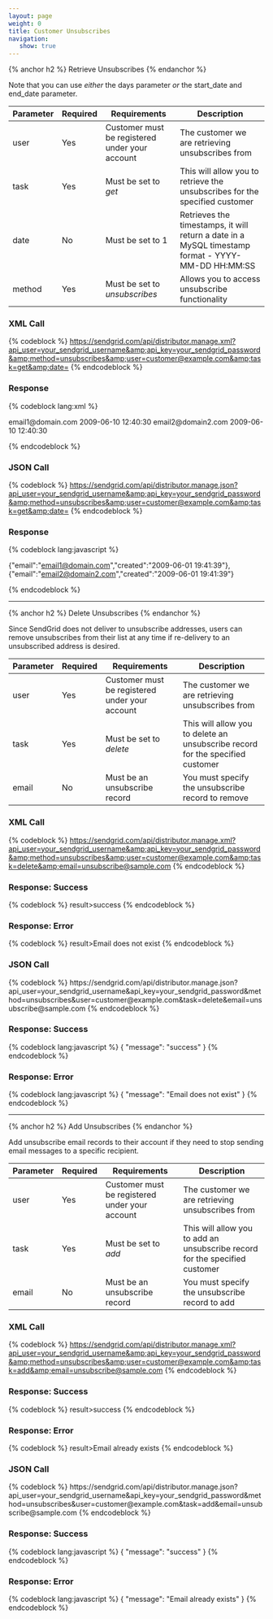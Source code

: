 ```yaml
---
layout: page
weight: 0
title: Customer Unsubscribes
navigation:
   show: true
---
```


{% anchor h2 %} Retrieve Unsubscribes {% endanchor %}


Note that you can use *either* the days parameter *or* the start\_date and end\_date parameter.

<table class="table table-bordered table-striped">
   <thead>
      <tr>
         <th>Parameter</th>
         <th>Required</th>
         <th>Requirements</th>
         <th>Description</th>
      </tr>
   </thead>
   <tbody>
      <tr>
         <td>user</td>
         <td>Yes</td>
         <td>Customer must be registered under your account</td>
         <td>The customer we are retrieving unsubscribes from</td>
      </tr>
      <tr>
         <td>task</td>
         <td>Yes</td>
         <td>
            Must be set to
            <em>get</em>
         </td>
         <td>This will allow you to retrieve the unsubscribes for the specified customer</td>
      </tr>
      <tr>
         <td>date</td>
         <td>No</td>
         <td>Must be set to 1</td>
         <td>Retrieves the timestamps, it will return a date in a MySQL timestamp format - YYYY-MM-DD HH:MM:SS</td>
      </tr>
      <tr>
         <td>method</td>
         <td>Yes</td>
         <td>
            Must be set to
            <em>unsubscribes</em>
         </td>
         <td>Allows you to access unsubscribe functionality</td>
      </tr>
   </tbody>
</table>


### XML Call



{% codeblock %}
https://sendgrid.com/api/distributor.manage.xml?api_user=your_sendgrid_username&amp;api_key=your_sendgrid_password&amp;method=unsubscribes&amp;user=customer@example.com&amp;task=get&amp;date=
{% endcodeblock %}
<h3>Response</h3>

{% codeblock lang:xml %}
<?xml version="1.0" encoding="ISO-8859-1"?>

<unsubscribes>
   <unsubscribe>
      <email>email1@domain.com</email>
      <created>2009-06-10
12:40:30</created>
   </unsubscribe>
   <unsubscribe>
      <email>email2@domain2.com</email>
      <created>2009-06-10
12:40:30</created>
   </unsubscribe>
</unsubscribes>

{% endcodeblock %}




### JSON Call



{% codeblock %}
https://sendgrid.com/api/distributor.manage.json?api_user=your_sendgrid_username&amp;api_key=your_sendgrid_password&amp;method=unsubscribes&amp;user=customer@example.com&amp;task=get&amp;date=
{% endcodeblock %}
<h3>Response</h3>

{% codeblock lang:javascript %}

{"email":"email1@domain.com","created":"2009-06-01 19:41:39"},{"email":"email2@domain2.com","created":"2009-06-01 19:41:39"}


{% endcodeblock %}




* * * * *


{% anchor h2 %} Delete Unsubscribes {% endanchor %}


Since SendGrid does not deliver to unsubscribe addresses, users can remove unsubscribes from their list at any time if re-delivery to an unsubscribed address is desired.

<table class="table table-bordered table-striped">
   <thead>
      <tr>
         <th>Parameter</th>
         <th>Required</th>
         <th>Requirements</th>
         <th>Description</th>
      </tr>
   </thead>
   <tbody>
      <tr>
         <td>user</td>
         <td>Yes</td>
         <td>Customer must be registered under your account</td>
         <td>The customer we are retrieving unsubscribes from</td>
      </tr>
      <tr>
         <td>task</td>
         <td>Yes</td>
         <td>
            Must be set to
            <em>delete</em>
         </td>
         <td>This will allow you to delete an unsubscribe record for the specified customer</td>
      </tr>
      <tr>
         <td>email</td>
         <td>No</td>
         <td>Must be an unsubscribe record</td>
         <td>You must specify the unsubscribe record to remove</td>
      </tr>
   </tbody>
</table>


### XML Call



{% codeblock %}
https://sendgrid.com/api/distributor.manage.xml?api_user=your_sendgrid_username&amp;api_key=your_sendgrid_password&amp;method=unsubscribes&amp;user=customer@example.com&amp;task=delete&amp;email=unsubscribe@sample.com
{% endcodeblock %}
<h3>Response: Success</h3>
{% codeblock %}
result><message>success</message></result>
{% endcodeblock %}



### Response: Error



{% codeblock %}
result><message>Email does not exist</message></result>
{% endcodeblock %}
<h3>JSON Call</h3>
{% codeblock %}
https://sendgrid.com/api/distributor.manage.json?api_user=your_sendgrid_username&amp;api_key=your_sendgrid_password&amp;method=unsubscribes&amp;user=customer@example.com&amp;task=delete&amp;email=unsubscribe@sample.com
{% endcodeblock %}



### Response: Success




{% codeblock lang:javascript %}
{
  "message": "success"
}
{% endcodeblock %}




### Response: Error




{% codeblock lang:javascript %}
{
  "message": "Email does not exist"
}
{% endcodeblock %}




* * * * *


{% anchor h2 %} Add Unsubscribes {% endanchor %}


Add unsubscribe email records to their account if they need to stop sending email messages to a specific recipient.

<table class="table table-bordered table-striped">
   <thead>
      <tr>
         <th>Parameter</th>
         <th>Required</th>
         <th>Requirements</th>
         <th>Description</th>
      </tr>
   </thead>
   <tbody>
      <tr>
         <td>user</td>
         <td>Yes</td>
         <td>Customer must be registered under your account</td>
         <td>The customer we are retrieving unsubscribes from</td>
      </tr>
      <tr>
         <td>task</td>
         <td>Yes</td>
         <td>
            Must be set to
            <em>add</em>
         </td>
         <td>This will allow you to add an unsubscribe record for the specified customer</td>
      </tr>
      <tr>
         <td>email</td>
         <td>No</td>
         <td>Must be an unsubscribe record</td>
         <td>You must specify the unsubscribe record to add</td>
      </tr>
   </tbody>
</table>


### XML Call



{% codeblock %}
https://sendgrid.com/api/distributor.manage.xml?api_user=your_sendgrid_username&amp;api_key=your_sendgrid_password&amp;method=unsubscribes&amp;user=customer@example.com&amp;task=add&amp;email=unsubscribe@sample.com
{% endcodeblock %}
<h3>Response: Success</h3>
{% codeblock %}
result><message>success</message></result>
{% endcodeblock %}



### Response: Error



{% codeblock %}
result><message>Email already exists</message></result>
{% endcodeblock %}
<h3>JSON Call</h3>
{% codeblock %}
https://sendgrid.com/api/distributor.manage.json?api_user=your_sendgrid_username&amp;api_key=your_sendgrid_password&amp;method=unsubscribes&amp;user=customer@example.com&amp;task=add&amp;email=unsubscribe@sample.com
{% endcodeblock %}



### Response: Success




{% codeblock lang:javascript %}
{
  "message": "success"
}
{% endcodeblock %}




### Response: Error




{% codeblock lang:javascript %}
{
  "message": "Email already exists"
}
{% endcodeblock %}



